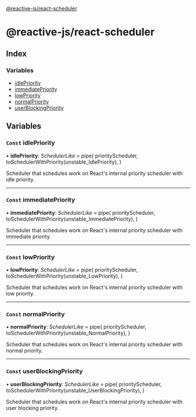 [@reactive-js/react-scheduler](README.md)

# @reactive-js/react-scheduler

## Index

### Variables

* [idlePriority](README.md#const-idlepriority)
* [immediatePriority](README.md#const-immediatepriority)
* [lowPriority](README.md#const-lowpriority)
* [normalPriority](README.md#const-normalpriority)
* [userBlockingPriority](README.md#const-userblockingpriority)

## Variables

### `Const` idlePriority

• **idlePriority**: *SchedulerLike* =  pipe(
  priorityScheduler,
  toSchedulerWithPriority(unstable_IdlePriority),
)

Scheduler that schedules work on React's internal priority scheduler with idle priority.

___

### `Const` immediatePriority

• **immediatePriority**: *SchedulerLike* =  pipe(
  priorityScheduler,
  toSchedulerWithPriority(unstable_ImmediatePriority),
)

Scheduler that schedules work on React's internal priority scheduler with immediate priority.

___

### `Const` lowPriority

• **lowPriority**: *SchedulerLike* =  pipe(
  priorityScheduler,
  toSchedulerWithPriority(unstable_LowPriority),
)

Scheduler that schedules work on React's internal priority scheduler with low priority.

___

### `Const` normalPriority

• **normalPriority**: *SchedulerLike* =  pipe(
  priorityScheduler,
  toSchedulerWithPriority(unstable_NormalPriority),
)

Scheduler that schedules work on React's internal priority scheduler with normal priority.

___

### `Const` userBlockingPriority

• **userBlockingPriority**: *SchedulerLike* =  pipe(
  priorityScheduler,
  toSchedulerWithPriority(unstable_UserBlockingPriority),
)

Scheduler that schedules work on React's internal priority scheduler with user blocking priority.
